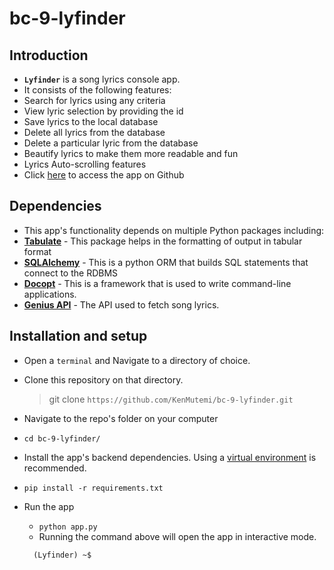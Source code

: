 # bc-9-lyfinder
## Introduction
*  **`Lyfinder`** is a song lyrics console app.
*  It consists of the following features:
  *  Search for lyrics using any criteria
  *  View lyric selection by providing the id
  *  Save lyrics to the local database
  *  Delete all lyrics from the database
  *  Delete a particular lyric from the database
  *  Beautify lyrics to make them more readable and fun
  *  Lyrics Auto-scrolling features
*  Click [here](https://github.com/KenMutemi/bc-9-lyfinder) to access the app on Github

## Dependencies

*  This app's functionality depends on multiple Python packages including:
  *  **[Tabulate](https://pypi.python.org/pypi/tabulate)** - This package helps in the formatting of output in tabular format
  *  **[SQLAlchemy](http://www.sqlalchemy.org/)** - This is a python ORM that builds SQL statements that connect to the RDBMS
  *  **[Docopt](http://docopt.org/)** - This is a framework that is used to write command-line applications.
  *  **[Genius API](https://docs.genius.com/)** - The API used to fetch song lyrics.

## Installation and setup
*  Open a `terminal` and Navigate to a directory of choice.
*  Clone this repository on that directory.

    >git clone `https://github.com/KenMutemi/bc-9-lyfinder.git`

*  Navigate to the repo's folder on your computer
  *  `cd bc-9-lyfinder/`
*  Install the app's backend dependencies. Using a [virtual environment](http://virtualenv.readthedocs.org/en/latest/installation.html) is recommended.
  *  `pip install -r requirements.txt`
* Run the app
  *  `python app.py`
  *  Running the command above will open the app in interactive mode.

  ```
    (Lyfinder) ~$
  ```
